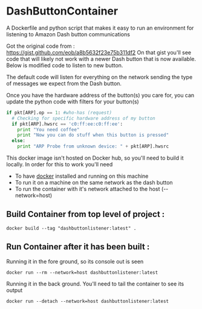 # DashButtonContainer

A Dockerfile and python script that makes it easy to run an environment for listening to Amazon Dash button communications

Got the original code from : https://gist.github.com/eob/a8b5632f23e75b311df2
On that gist you'll see code that will likely not work with a newer Dash button that is now available. Below is modified code to listen to new button. 


The default code will listen for everything on the network sending the type of messages we expect from the Dash button.

Once you have the hardware address of the button(s) you care for, you can update the python code with filters for your button(s)

```python
if pkt[ARP].op == 1: #who-has (request)
  # Checking for specific hardware address of my button
  if pkt[ARP].hwsrc == 'c0:ff:ee:c0:ff:ee':
    print "You need coffee"
    print "Now you can do stuff when this button is pressed"
  else:
    print "ARP Probe from unknown device: " + pkt[ARP].hwsrc
```

This docker image isn't hosted on Docker hub, so you'll need to build it locally. In order for this to work you'll need

* To have [docker](https://www.docker.com/products/docker) installed and running on this machine
* To run it on a machine on the same network as the dash button
* To run the container with it's network attached to the host (--network=host)

## Build Container from top level of project : 

```
docker build --tag "dashbuttonlistener:latest" .
```

## Run Container after it has been built : 

Running it in the fore ground, so its console out is seen

```
docker run --rm --network=host dashbuttonlistener:latest
```

Running it in the back ground. You'll need to tail the container to see its output

```
docker run --detach --network=host dashbuttonlistener:latest
```
